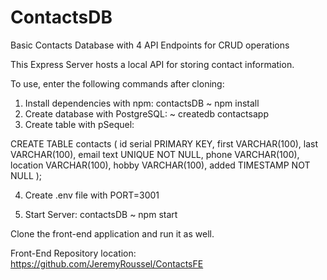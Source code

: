 # ContactsDB
Basic Contacts Database with 4 API Endpoints for CRUD operations

This Express Server hosts a local API for storing contact information.

To use, enter the following commands after cloning:

1. Install dependencies with npm: contactsDB ~ npm install
2. Create database with PostgreSQL: ~ createdb contactsapp
3. Create table with pSequel:

CREATE TABLE contacts (
 id serial PRIMARY KEY,
 first VARCHAR(100),
 last VARCHAR(100),
 email text UNIQUE NOT NULL,
 phone VARCHAR(100),
 location VARCHAR(100),
 hobby VARCHAR(100),
 added TIMESTAMP NOT NULL
);

4. Create .env file with PORT=3001

5. Start Server: contactsDB ~ npm start

Clone the front-end application and run it as well.

Front-End Repository location: https://github.com/JeremyRoussel/ContactsFE
